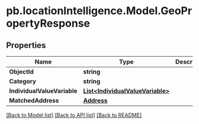 # pb.locationIntelligence.Model.GeoPropertyResponse
## Properties

Name | Type | Description | Notes
------------ | ------------- | ------------- | -------------
**ObjectId** | **string** |  | [optional] 
**Category** | **string** |  | [optional] 
**IndividualValueVariable** | [**List&lt;IndividualValueVariable&gt;**](IndividualValueVariable.md) |  | [optional] 
**MatchedAddress** | [**Address**](Address.md) |  | [optional] 

[[Back to Model list]](../README.md#documentation-for-models) [[Back to API list]](../README.md#documentation-for-api-endpoints) [[Back to README]](../README.md)

